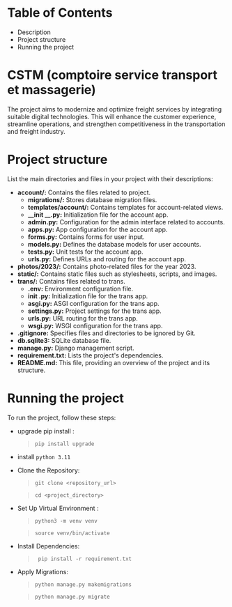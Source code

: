 # Table of Contents
* Description
* Project structure
* Running the project
# CSTM (comptoire service transport et massagerie)
The project aims to modernize and optimize freight services by integrating suitable digital technologies. This will enhance the customer experience, streamline operations, and strengthen competitiveness in the transportation and freight industry.

# Project structure
 List the main directories and files in your project with their descriptions:
* **account/:** Contains the files related to project.
    - **migrations/:** Stores database migration files.
    - **templates/account/:** Contains templates for account-related views.
    - **__init __.py:** Initialization file for the account app.
    - **admin.py:** Configuration for the admin interface related to accounts.
    - **apps.py:** App configuration for the account app.
    - **forms.py:** Contains forms for user input.
    - **models.py:** Defines the database models for user accounts.
    - **tests.py:** Unit tests for the account app.
    - **urls.py:** Defines URLs and routing for the account app.
* **photos/2023/:** Contains photo-related files for the year 2023.
* **static/:** Contains static files such as stylesheets, scripts, and images.
* **trans/:** Contains files related to trans.
    - **.env:** Environment configuration file.
    - **__init__ .py:** Initialization file for the trans app.
    - **asgi.py:** ASGI configuration for the trans app.
    - **settings.py:** Project settings for the trans app.
    - **urls.py:** URL routing for the trans app.
    - **wsgi.py:** WSGI configuration for the trans app.
* **.gitignore:** Specifies files and directories to be ignored by Git.
* **db.sqlite3:** SQLite database file.
* **manage.py:** Django management script.
* **requirement.txt:** Lists the project's dependencies.
* **README.md:** This file, providing an overview of the project and its structure.

# Running the project
To run the project, follow these steps:
* upgrade pip install :
   > `pip install upgrade`
* install `python 3.11`
* Clone the Repository:
   > `git clone <repository_url>`

   > `cd <project_directory>`
* Set Up Virtual Environment :
   > `python3 -m venv venv`

   > `source venv/bin/activate`
* Install Dependencies:
   >` pip install -r requirement.txt`
* Apply Migrations: 
  > `python manage.py makemigrations`

  > `python manage.py migrate`




